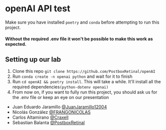 # openAI API test
Make sure you have installed `poetry` and `conda` before attempting to run this project. <br>
#### Without the required .env file it won't be possible to make this work as expected.<br>
## Setting up our lab    
1) Clone this repo `git clone https://github.com/PostboxRetinal/openAI`
2) Run `conda create -n openai python` and wait for it to finish
3) Run `cd openAI && poetry install`. This will take a while. It'll install all the required dependencies`(python-dotenv openai)`
4) From now on, if you want to fully run this project, you should ask us for the .env file or keep an eye on our presentation

- Juan Eduardo Jaramillo [@JuanJaramillo12004](https://github.com/JuanJaramillo12004)
- Nicolás González [@FRANGONICOLAS](https://github.com/FRANGONICOLAS)
- Carlos Altamirano [@Craxell](https://github.com/Craxell)
- Sebastian Balanta [@PostboxRetinal](https://github.com/PostboxRetinal)